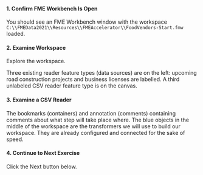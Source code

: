 <head><base target="_blank"> </head>

#### 1. Confirm FME Workbench Is Open

You should see an FME Workbench window with the workspace `C:\\FMEData2021\\Resources\\FMEAccelerator\\FoodVendors-Start.fmw` loaded.

#### 2. Examine Workspace

Explore the workspace.

Three existing reader feature types (data sources) are on the left: upcoming road construction projects and business licenses are labelled. A third unlabeled CSV reader feature type is on the canvas.

#### 3. Examine a CSV Reader

The bookmarks (containers) and annotation (comments) containing comments about what step will take place where. The blue objects in the middle of the workspace are the transformers we will use to build our workspace. They are already configured and connected for the sake of speed.

#### 4. Continue to Next Exercise

Click the Next button below.
